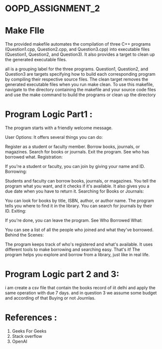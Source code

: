 # OOPD_ASSIGNMENT_2
# Make FIle 
The provided makefile automates the compilation of three C++ programs (Question1.cpp, Question2.cpp, and Question3.cpp) into executable files (Question1, Question2, and Question3). It also provides a target to clean up the generated executable files.

all is a grouping label for the three programs.
Question1, Question2, and Question3 are targets specifying how to build each corresponding program by compiling their respective source files.
The clean target removes the generated executable files when you run make clean.
To use this makefile, navigate to the directory containing the makefile and your source code files and use the make command to build the programs or clean up the directory
# Program Logic Part1  :
The program starts with a friendly welcome message.

User Options: It offers several things you can do:

Register as a student or faculty member.
Borrow books, journals, or magazines.
Search for books or journals.
Exit the program.
See who has borrowed what.
Registration:

If you're a student or faculty, you can join by giving your name and ID.
Borrowing:

Students and faculty can borrow books, journals, or magazines.
You tell the program what you want, and it checks if it's available.
It also gives you a due date when you have to return it.
Searching for Books or Journals:

You can look for books by title, ISBN, author, or author name.
The program tells you where to find it in the library.
You can search for journals by their ID.
Exiting:

If you're done, you can leave the program.
See Who Borrowed What:

You can see a list of all the people who joined and what they've borrowed.
Behind the Scenes:

The program keeps track of who's registered and what's available.
It uses different tools to make borrowing and searching easy.
That's it! The program helps you explore and borrow from a library, just like in real life.
# Program Logic part 2 and 3:
i am create a csv file that contain the books record of iit delhi and apply the same operation with due 7 days.
and in question 3 we assume some budget and according of that Buying or not Journlas.

# References :
1. Geeks For Geeks
2. Stack overflow
3. OpenAI
